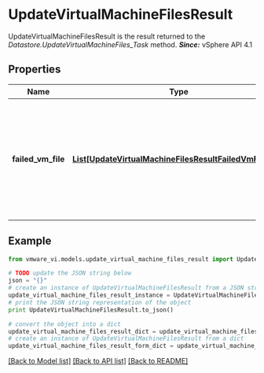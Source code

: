 # UpdateVirtualMachineFilesResult

UpdateVirtualMachineFilesResult is the result returned to the *Datastore.UpdateVirtualMachineFiles_Task* method.  ***Since:*** vSphere API 4.1 

## Properties
Name | Type | Description | Notes
------------ | ------------- | ------------- | -------------
**failed_vm_file** | [**List[UpdateVirtualMachineFilesResultFailedVmFileInfo]**](UpdateVirtualMachineFilesResultFailedVmFileInfo.md) | The list of virtual machines files the server has attempted to update but failed to update.  ***Since:*** vSphere API 4.1  | [optional] 

## Example

```python
from vmware_vi.models.update_virtual_machine_files_result import UpdateVirtualMachineFilesResult

# TODO update the JSON string below
json = "{}"
# create an instance of UpdateVirtualMachineFilesResult from a JSON string
update_virtual_machine_files_result_instance = UpdateVirtualMachineFilesResult.from_json(json)
# print the JSON string representation of the object
print UpdateVirtualMachineFilesResult.to_json()

# convert the object into a dict
update_virtual_machine_files_result_dict = update_virtual_machine_files_result_instance.to_dict()
# create an instance of UpdateVirtualMachineFilesResult from a dict
update_virtual_machine_files_result_form_dict = update_virtual_machine_files_result.from_dict(update_virtual_machine_files_result_dict)
```
[[Back to Model list]](../README.md#documentation-for-models) [[Back to API list]](../README.md#documentation-for-api-endpoints) [[Back to README]](../README.md)


